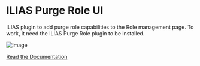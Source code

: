 # ILIAS Purge Role UI
ILIAS plugin to add purge role capabilities to the Role management page.
To work, it need the ILIAS Purge Role plugin to be installed.

![image](https://user-images.githubusercontent.com/385026/237004088-ba44ef77-017e-4711-be9c-bfd8aa7b9a6e.png)

[Read the Documentation](https://docs.google.com/document/d/e/2PACX-1vQNz_FK8fUZVoyYHZYDCmNNha0e1tjYlKegeh_i2tqjwfUFUv8MUZu4xyKYdM_HrrNTZZUjOJGQp8R9/pub)
